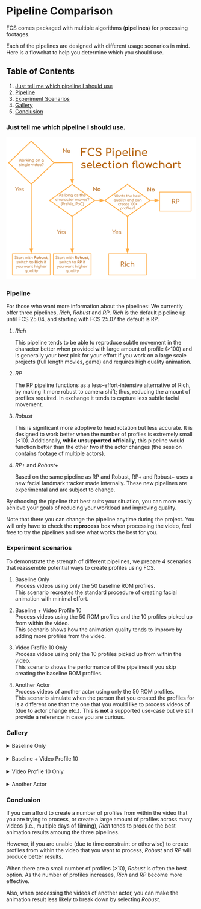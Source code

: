 # Pipeline Comparison
FCS comes packaged with multiple algorithms (**pipelines**) for processing footages. 

Each of the pipelines are designed with different usage scenarios in mind. Here is a flowchat to help you determine which you should use. 

## Table of Contents

1. [Just tell me which pipeline I should use](#just-tell-me-which-pipeline-i-should-use)
2. [Pipeline](#pipeline)
3. [Experiment Scenarios](#experiment-scenarios)
4. [Gallery](#gallery)
5. [Conclusion](#conclusion)
### Just tell me which pipeline I should use.
![](../assets/benchmark_pipeline.svg)

<!-- https://docs.google.com/presentation/d/1G5nimISmlF6UtnMI47KA63R9ldipeWlUf_yNKQ12EC4/edit?usp=sharing -->

### Pipeline
For those who want more information about the pipelines:
We currently offer three pipelines, _Rich_, _Robust_ and _RP_. _Rich_ is the default pipeline up until FCS 25.04, and starting with FCS 25.07 the default is RP. 

1. _Rich_

    This pipeline tends to be able to reproduce subtle movement in the character better when provided with large amount of profile (>100) and is generally your best pick for your effort if you work on a large scale projects (full length movies, game) and requires high quality animation. 

3. _RP_

    The RP pipeline functions as a less-effort-intensive alternative of Rich, by making it more robust to camera shift; thus, reducing the amount of profiles required. In exchange it tends to capture less subtle facial movement. 

2. _Robust_
    
    This is significant more adoptive to head rotation but less accurate. It is designed to work better when the number of profiles is extremely small (<10). Additionally, **while unsupported officially**, this pipeline would function better than the other two if the actor changes (the session contains footage of multiple actors).

3. _RP+_ and _Robust+_
   
    Based on the same pipeline as RP and Robust, RP+ and Robust+ uses a new facial landmark tracker made internally. These new pipelines are experimental and are subject to change.


By choosing the pipeline that best suits your situation, you can more easily achieve your goals of reducing your workload and improving quality.

Note that there you can change the pipeline anytime during the project. You will only have to check the **reprocess** box when processing the video, feel free to try the pipelines and see what works the best for you. 


<!-- If our tracking is not working as well as it does, even though a large number of profiles are retargeted, changing the processing pipeline may improve the tracking results. This measure is effective for videos captured in a different environment than the profiles, and for videos of the long period capture that HMC is repeatedly attached and detached. \
(Still the most effective way to improve the animation quality of a particular video is to add more profiles from within the video itself.) -->


### Experiment scenarios
To demonstrate the strength of different pipelines, we prepare 4 scenarios that reassemble potential ways to create profiles using FCS. 


1. Baseline Only \
    Process videos using only the 50 baseline ROM profiles. \
    This scenario recreates the standard procedure of creating facial animation with minimal effort. 

2. Baseline + Video Profile 10 \
    Process videos using the 50 ROM profiles and the 10 profiles picked up from within the video.  \
    This scenario shows how the animation quality tends to improve by adding more profiles from the video. 

3. Video Profile 10 Only \
    Process videos using only the 10 profiles picked up from within the video. \
    This scenario shows the performance of the pipelines if you skip creating the baseline ROM profiles. 

4. Another Actor \
    Process videos of another actor using only the 50 ROM profiles. \
    This scenario simulate when the person that you created the profiles for is a different one than the one that you would like to process videos of (due to actor change etc.). This is **not** a supported use-case but we still provide a reference in case you are curious. 



### Gallery
<details>
  <summary >Baseline Only</summary>

<!--
| Performance Video | Rich | Robust | RP | RPP | RobustP |
| --------- | --------- | --------- | --------- | --------- | --------- |
| <video height="300" controls><source src="https://github.com/ZukunFCS/artifacts/raw/refs/heads/master/benchmarks/common/pipeline_comparison_set/down_normal_t01.mp4" type="video/mp4"></video> |<video height="300" controls><source src="https://github.com/ZukunFCS/artifacts/raw/refs/heads/master/benchmarks/pipeline_comparison/25.10/baseline/Rich/down_normal_t01.mp4" type="video/mp4"></video> |<video height="300" controls><source src="https://github.com/ZukunFCS/artifacts/raw/refs/heads/master/benchmarks/pipeline_comparison/25.10/baseline/Robust/down_normal_t01.mp4" type="video/mp4"></video> |<video height="300" controls><source src="https://github.com/ZukunFCS/artifacts/raw/refs/heads/master/benchmarks/pipeline_comparison/25.10/baseline/RP/down_normal_t01.mp4" type="video/mp4"></video> |<video height="300" controls><source src="https://github.com/ZukunFCS/artifacts/raw/refs/heads/master/benchmarks/pipeline_comparison/25.10/baseline/RPP/down_normal_t01.mp4" type="video/mp4"></video> |<video height="300" controls><source src="https://github.com/ZukunFCS/artifacts/raw/refs/heads/master/benchmarks/pipeline_comparison/25.10/baseline/RobustP/down_normal_t01.mp4" type="video/mp4"></video> |
| <video height="300" controls><source src="https://github.com/ZukunFCS/artifacts/raw/refs/heads/master/benchmarks/common/pipeline_comparison_set/Video_45_t01.mp4" type="video/mp4"></video> |<video height="300" controls><source src="https://github.com/ZukunFCS/artifacts/raw/refs/heads/master/benchmarks/pipeline_comparison/25.10/baseline/Rich/Video_45_t01.mp4" type="video/mp4"></video> |<video height="300" controls><source src="https://github.com/ZukunFCS/artifacts/raw/refs/heads/master/benchmarks/pipeline_comparison/25.10/baseline/Robust/Video_45_t01.mp4" type="video/mp4"></video> |<video height="300" controls><source src="https://github.com/ZukunFCS/artifacts/raw/refs/heads/master/benchmarks/pipeline_comparison/25.10/baseline/RP/Video_45_t01.mp4" type="video/mp4"></video> |<video height="300" controls><source src="https://github.com/ZukunFCS/artifacts/raw/refs/heads/master/benchmarks/pipeline_comparison/25.10/baseline/RPP/Video_45_t01.mp4" type="video/mp4"></video> |<video height="300" controls><source src="https://github.com/ZukunFCS/artifacts/raw/refs/heads/master/benchmarks/pipeline_comparison/25.10/baseline/RobustP/Video_45_t01.mp4" type="video/mp4"></video> |
| <video height="300" controls><source src="https://github.com/ZukunFCS/artifacts/raw/refs/heads/master/benchmarks/common/pipeline_comparison_set/Video_facepaint_normal_t01.mp4" type="video/mp4"></video> |<video height="300" controls><source src="https://github.com/ZukunFCS/artifacts/raw/refs/heads/master/benchmarks/pipeline_comparison/25.10/baseline/Rich/Video_facepaint_normal_t01.mp4" type="video/mp4"></video> |<video height="300" controls><source src="https://github.com/ZukunFCS/artifacts/raw/refs/heads/master/benchmarks/pipeline_comparison/25.10/baseline/Robust/Video_facepaint_normal_t01.mp4" type="video/mp4"></video> |<video height="300" controls><source src="https://github.com/ZukunFCS/artifacts/raw/refs/heads/master/benchmarks/pipeline_comparison/25.10/baseline/RP/Video_facepaint_normal_t01.mp4" type="video/mp4"></video> |<video height="300" controls><source src="https://github.com/ZukunFCS/artifacts/raw/refs/heads/master/benchmarks/pipeline_comparison/25.10/baseline/RPP/Video_facepaint_normal_t01.mp4" type="video/mp4"></video> |<video height="300" controls><source src="https://github.com/ZukunFCS/artifacts/raw/refs/heads/master/benchmarks/pipeline_comparison/25.10/baseline/RobustP/Video_facepaint_normal_t01.mp4" type="video/mp4"></video> |
-->

| 5 Pipeline Comparison Video |
| --------- |
| <video height="300" controls><source src="https://github.com/ZukunFCS/artifacts/raw/refs/heads/master/benchmarks/pipeline_comparison/25.10/baseline/Merged_videos/ITA_Corpus_No04_Normal_Nagaki_t01__ROM_50_Video_00_LQ.mp4" type="video/mp4"></video> |
| <video height="300" controls><source src="https://github.com/ZukunFCS/artifacts/raw/refs/heads/master/benchmarks/pipeline_comparison/25.10/baseline/Merged_videos/HMC_Side_Nagaki_t01__ROM_50_Video_00_LQ.mp4" type="video/mp4"></video> |

</details>
<br>
<details>
  <summary >Baseline + Video Profile 10</summary>

| Performance Video | Rich | Robust | RP | RPP | RobustP |
| --------- | --------- | --------- | --------- | --------- | --------- |
| <video height="300" controls><source src="https://github.com/ZukunFCS/artifacts/raw/refs/heads/master/benchmarks/common/pipeline_comparison_set/down_normal_t01.mp4" type="video/mp4"></video> |<video height="300" controls><source src="https://github.com/ZukunFCS/artifacts/raw/refs/heads/master/benchmarks/pipeline_comparison/25.10/rom_plus_10/Rich/down_normal_t01.mp4" type="video/mp4"></video> |<video height="300" controls><source src="https://github.com/ZukunFCS/artifacts/raw/refs/heads/master/benchmarks/pipeline_comparison/25.10/rom_plus_10/Robust/down_normal_t01.mp4" type="video/mp4"></video> |<video height="300" controls><source src="https://github.com/ZukunFCS/artifacts/raw/refs/heads/master/benchmarks/pipeline_comparison/25.10/rom_plus_10/RP/down_normal_t01.mp4" type="video/mp4"></video> |<video height="300" controls><source src="https://github.com/ZukunFCS/artifacts/raw/refs/heads/master/benchmarks/pipeline_comparison/25.10/rom_plus_10/RPP/down_normal_t01.mp4" type="video/mp4"></video> |<video height="300" controls><source src="https://github.com/ZukunFCS/artifacts/raw/refs/heads/master/benchmarks/pipeline_comparison/25.10/rom_plus_10/RobustP/down_normal_t01.mp4" type="video/mp4"></video> |
| <video height="300" controls><source src="https://github.com/ZukunFCS/artifacts/raw/refs/heads/master/benchmarks/common/pipeline_comparison_set/Video_45_t01.mp4" type="video/mp4"></video> |<video height="300" controls><source src="https://github.com/ZukunFCS/artifacts/raw/refs/heads/master/benchmarks/pipeline_comparison/25.10/rom_plus_10/Rich/Video_45_t01.mp4" type="video/mp4"></video> |<video height="300" controls><source src="https://github.com/ZukunFCS/artifacts/raw/refs/heads/master/benchmarks/pipeline_comparison/25.10/rom_plus_10/Robust/Video_45_t01.mp4" type="video/mp4"></video> |<video height="300" controls><source src="https://github.com/ZukunFCS/artifacts/raw/refs/heads/master/benchmarks/pipeline_comparison/25.10/rom_plus_10/RP/Video_45_t01.mp4" type="video/mp4"></video> |<video height="300" controls><source src="https://github.com/ZukunFCS/artifacts/raw/refs/heads/master/benchmarks/pipeline_comparison/25.10/rom_plus_10/RPP/Video_45_t01.mp4" type="video/mp4"></video> |<video height="300" controls><source src="https://github.com/ZukunFCS/artifacts/raw/refs/heads/master/benchmarks/pipeline_comparison/25.10/rom_plus_10/RobustP/Video_45_t01.mp4" type="video/mp4"></video> |  
| <video height="300" controls><source src="https://github.com/ZukunFCS/artifacts/raw/refs/heads/master/benchmarks/common/pipeline_comparison_set/Video_facepaint_normal_t01.mp4" type="video/mp4"></video> |<video height="300" controls><source src="https://github.com/ZukunFCS/artifacts/raw/refs/heads/master/benchmarks/pipeline_comparison/25.10/rom_plus_10/Rich/Video_facepaint_normal_t01.mp4" type="video/mp4"></video> |<video height="300" controls><source src="https://github.com/ZukunFCS/artifacts/raw/refs/heads/master/benchmarks/pipeline_comparison/25.10/rom_plus_10/Robust/Video_facepaint_normal_t01.mp4" type="video/mp4"></video> |<video height="300" controls><source src="https://github.com/ZukunFCS/artifacts/raw/refs/heads/master/benchmarks/pipeline_comparison/25.10/rom_plus_10/RP/Video_facepaint_normal_t01.mp4" type="video/mp4"></video> |<video height="300" controls><source src="https://github.com/ZukunFCS/artifacts/raw/refs/heads/master/benchmarks/pipeline_comparison/25.10/rom_plus_10/RPP/Video_facepaint_normal_t01.mp4" type="video/mp4"></video> |<video height="300" controls><source src="https://github.com/ZukunFCS/artifacts/raw/refs/heads/master/benchmarks/pipeline_comparison/25.10/rom_plus_10/RobustP/Video_facepaint_normal_t01.mp4" type="video/mp4"></video> |

</details>
<br>
<details>
  <summary >Video Profile 10 Only</summary>

| Performace Video | Rich | Robust | RP | RPP | RobustP |
| --------- | --------- | --------- | --------- | --------- | --------- |
| <video height="300" controls><source src="https://github.com/ZukunFCS/artifacts/raw/refs/heads/master/benchmarks/common/pipeline_comparison_set/down_normal_t01.mp4" type="video/mp4"></video> |<video height="300" controls><source src="https://github.com/ZukunFCS/artifacts/raw/refs/heads/master/benchmarks/pipeline_comparison/25.10/only_video_10/Rich/down_normal_t01.mp4" type="video/mp4"></video> |<video height="300" controls><source src="https://github.com/ZukunFCS/artifacts/raw/refs/heads/master/benchmarks/pipeline_comparison/25.10/only_video_10/Robust/down_normal_t01.mp4" type="video/mp4"></video> |<video height="300" controls><source src="https://github.com/ZukunFCS/artifacts/raw/refs/heads/master/benchmarks/pipeline_comparison/25.10/only_video_10/RP/down_normal_t01.mp4" type="video/mp4"></video> |<video height="300" controls><source src="https://github.com/ZukunFCS/artifacts/raw/refs/heads/master/benchmarks/pipeline_comparison/25.10/only_video_10/RPP/down_normal_t01.mp4" type="video/mp4"></video> |<video height="300" controls><source src="https://github.com/ZukunFCS/artifacts/raw/refs/heads/master/benchmarks/pipeline_comparison/25.10/only_video_10/RobustP/down_normal_t01.mp4" type="video/mp4"></video> |
| <video height="300" controls><source src="https://github.com/ZukunFCS/artifacts/raw/refs/heads/master/benchmarks/common/pipeline_comparison_set/Video_45_t01.mp4" type="video/mp4"></video> |<video height="300" controls><source src="https://github.com/ZukunFCS/artifacts/raw/refs/heads/master/benchmarks/pipeline_comparison/25.10/only_video_10/Rich/Video_45_t01.mp4" type="video/mp4"></video> |<video height="300" controls><source src="https://github.com/ZukunFCS/artifacts/raw/refs/heads/master/benchmarks/pipeline_comparison/25.10/only_video_10/Robust/Video_45_t01.mp4" type="video/mp4"></video> |<video height="300" controls><source src="https://github.com/ZukunFCS/artifacts/raw/refs/heads/master/benchmarks/pipeline_comparison/25.10/only_video_10/RP/Video_45_t01.mp4" type="video/mp4"></video> |<video height="300" controls><source src="https://github.com/ZukunFCS/artifacts/raw/refs/heads/master/benchmarks/pipeline_comparison/25.10/only_video_10/RPP/Video_45_t01.mp4" type="video/mp4"></video> |<video height="300" controls><source src="https://github.com/ZukunFCS/artifacts/raw/refs/heads/master/benchmarks/pipeline_comparison/25.10/only_video_10/RobustP/Video_45_t01.mp4" type="video/mp4"></video> |
| <video height="300" controls><source src="https://github.com/ZukunFCS/artifacts/raw/refs/heads/master/benchmarks/common/pipeline_comparison_set/Video_facepaint_normal_t01.mp4" type="video/mp4"></video> |<video height="300" controls><source src="https://github.com/ZukunFCS/artifacts/raw/refs/heads/master/benchmarks/pipeline_comparison/25.10/only_video_10/Rich/Video_facepaint_normal_t01.mp4" type="video/mp4"></video> |<video height="300" controls><source src="https://github.com/ZukunFCS/artifacts/raw/refs/heads/master/benchmarks/pipeline_comparison/25.10/only_video_10/Robust/Video_facepaint_normal_t01.mp4" type="video/mp4"></video> |<video height="300" controls><source src="https://github.com/ZukunFCS/artifacts/raw/refs/heads/master/benchmarks/pipeline_comparison/25.10/only_video_10/RP/Video_facepaint_normal_t01.mp4" type="video/mp4"></video> |<video height="300" controls><source src="https://github.com/ZukunFCS/artifacts/raw/refs/heads/master/benchmarks/pipeline_comparison/25.10/only_video_10/RPP/Video_facepaint_normal_t01.mp4" type="video/mp4"></video> |<video height="300" controls><source src="https://github.com/ZukunFCS/artifacts/raw/refs/heads/master/benchmarks/pipeline_comparison/25.10/only_video_10/RobustP/Video_facepaint_normal_t01.mp4" type="video/mp4"></video> |

</details>
<br>
<details>
  <summary >Another Actor</summary>

| Performance Video | Rich | Robust | RP | RPP | RobustP |
| --------- | --------- | --------- | --------- | --------- | --------- |
| <video height="300" controls><source src="https://github.com/ZukunFCS/artifacts/raw/refs/heads/master/benchmarks/common/other_actor_set/01_joy_sample.mp4" type="video/mp4"></video> |<video height="300" controls><source src="https://github.com/ZukunFCS/artifacts/raw/refs/heads/master/benchmarks/pipeline_comparison/25.10/another_actor/Rich/01_joy_sample.mp4" type="video/mp4"></video> |<video height="300" controls><source src="https://github.com/ZukunFCS/artifacts/raw/refs/heads/master/benchmarks/pipeline_comparison/25.10/another_actor/Robust/01_joy_sample.mp4" type="video/mp4"></video> |<video height="300" controls><source src="https://github.com/ZukunFCS/artifacts/raw/refs/heads/master/benchmarks/pipeline_comparison/25.10/another_actor/RP/01_joy_sample.mp4" type="video/mp4"></video> |<video height="300" controls><source src="https://github.com/ZukunFCS/artifacts/raw/refs/heads/master/benchmarks/pipeline_comparison/25.10/another_actor/RPP/01_joy_sample.mp4" type="video/mp4"></video> |<video height="300" controls><source src="https://github.com/ZukunFCS/artifacts/raw/refs/heads/master/benchmarks/pipeline_comparison/25.10/another_actor/RobustP/01_joy_sample.mp4" type="video/mp4"></video> |
| <video height="300" controls><source src="https://github.com/ZukunFCS/artifacts/raw/refs/heads/master/benchmarks/common/other_actor_set/02_sadness_sample.mp4" type="video/mp4"></video> |<video height="300" controls><source src="https://github.com/ZukunFCS/artifacts/raw/refs/heads/master/benchmarks/pipeline_comparison/25.10/another_actor/Rich/02_sadness_sample.mp4" type="video/mp4"></video> |<video height="300" controls><source src="https://github.com/ZukunFCS/artifacts/raw/refs/heads/master/benchmarks/pipeline_comparison/25.10/another_actor/Robust/02_sadness_sample.mp4" type="video/mp4"></video> |<video height="300" controls><source src="https://github.com/ZukunFCS/artifacts/raw/refs/heads/master/benchmarks/pipeline_comparison/25.10/another_actor/RP/02_sadness_sample.mp4" type="video/mp4"></video> |<video height="300" controls><source src="https://github.com/ZukunFCS/artifacts/raw/refs/heads/master/benchmarks/pipeline_comparison/25.10/another_actor/RPP/02_sadness_sample.mp4" type="video/mp4"></video> |<video height="300" controls><source src="https://github.com/ZukunFCS/artifacts/raw/refs/heads/master/benchmarks/pipeline_comparison/25.10/another_actor/RobustP/02_sadness_sample.mp4" type="video/mp4"></video> |

</details>


### Conclusion
If you can afford to create a number of profiles from within the video that you are trying to process, or create a large amount of profiles across many videos (i.e., multiple days of filming), _Rich_ tends to produce the best animation results amoung the three pipelines.  

However, if you are unable (due to time constraint or otherwise) to create profiles from within the video that you want to process, _Robust_ and _RP_ will produce better results. 

When there are a small number of profiles (>10), _Robust_ is often the best option. As the number of profiles increases, _Rich_ and _RP_ become more effective. 

Also, when processing the videos of another actor, you can make the animation result less likely to break down by selecting _Robust_.
